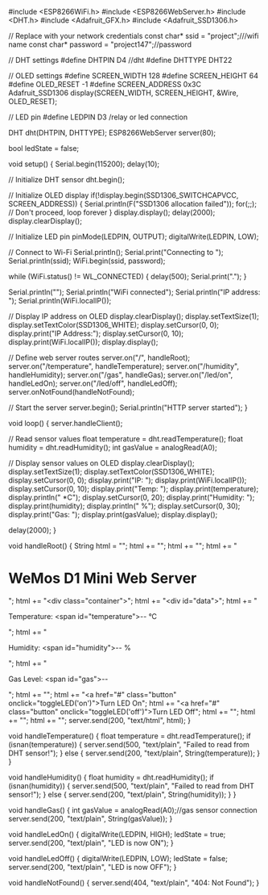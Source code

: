  #include <ESP8266WiFi.h>
#include <ESP8266WebServer.h>
#include <DHT.h>
#include <Adafruit_GFX.h>
#include <Adafruit_SSD1306.h>

// Replace with your network credentials
const char* ssid = "project";///wifi name 
const char* password = "project147";//password

// DHT settings
#define DHTPIN D4 //dht 
#define DHTTYPE DHT22

// OLED settings
#define SCREEN_WIDTH 128
#define SCREEN_HEIGHT 64
#define OLED_RESET -1
#define SCREEN_ADDRESS 0x3C
Adafruit_SSD1306 display(SCREEN_WIDTH, SCREEN_HEIGHT, &Wire, OLED_RESET);

// LED pin
#define LEDPIN D3  /relay or led connection

DHT dht(DHTPIN, DHTTYPE);
ESP8266WebServer server(80);

bool ledState = false;

void setup() {
  Serial.begin(115200);
  delay(10);

  // Initialize DHT sensor
  dht.begin();

  // Initialize OLED display
 if(!display.begin(SSD1306_SWITCHCAPVCC, SCREEN_ADDRESS)) {
    Serial.println(F("SSD1306 allocation failed"));
    for(;;); // Don't proceed, loop forever
  }
  display.display();
  delay(2000);
  display.clearDisplay();
  
  // Initialize LED pin
  pinMode(LEDPIN, OUTPUT);
  digitalWrite(LEDPIN, LOW);

  // Connect to Wi-Fi
  Serial.println();
  Serial.print("Connecting to ");
  Serial.println(ssid);
  WiFi.begin(ssid, password);

  while (WiFi.status() != WL_CONNECTED) {
    delay(500);
    Serial.print(".");
  }

  Serial.println("");
  Serial.println("WiFi connected");
  Serial.println("IP address: ");
  Serial.println(WiFi.localIP());

  // Display IP address on OLED
  display.clearDisplay();
  display.setTextSize(1);
  display.setTextColor(SSD1306_WHITE);
  display.setCursor(0, 0);
  display.print("IP Address:");
  display.setCursor(0, 10);
  display.print(WiFi.localIP());
  display.display();

  // Define web server routes
  server.on("/", handleRoot);
  server.on("/temperature", handleTemperature);
  server.on("/humidity", handleHumidity);
  server.on("/gas", handleGas);
  server.on("/led/on", handleLedOn);
  server.on("/led/off", handleLedOff);
  server.onNotFound(handleNotFound);

  // Start the server
  server.begin();
  Serial.println("HTTP server started");
}

void loop() {
  server.handleClient();

  // Read sensor values
  float temperature = dht.readTemperature();
  float humidity = dht.readHumidity();
  int gasValue = analogRead(A0);

  // Display sensor values on OLED
  display.clearDisplay();
  display.setTextSize(1);
  display.setTextColor(SSD1306_WHITE);
  display.setCursor(0, 0);
  display.print("IP: ");
  display.print(WiFi.localIP());
  display.setCursor(0, 10);
  display.print("Temp: ");
  display.print(temperature);
  display.println(" *C");
  display.setCursor(0, 20);
  display.print("Humidity: ");
  display.print(humidity);
  display.println(" %");
  display.setCursor(0, 30);
  display.print("Gas: ");
  display.print(gasValue);
  display.display();

  delay(2000);
}

void handleRoot() {
  String html = "<!DOCTYPE html><html><head>";
  html += "<title>WeMos D1 Mini Web Server</title>";
  html += "<style>";
  html += "body { font-family: Arial, sans-serif; background-color: #f0f0f0; color: #333; }";
  html += "h1 { color: #0066cc; text-align: center; }";
  html += ".container { max-width: 600px; margin: 0 auto; padding: 20px; text-align: center; }";
  html += ".button { display: inline-block; margin: 10px; padding: 10px 20px; text-decoration: none; color: white; background-color: #0066cc; border-radius: 5px; }";
  html += ".button:hover { background-color: #005bb5; }";
  html += "#data { margin-top: 20px; }";
  html += "</style></head><body>";
  html += "<h1>WeMos D1 Mini Web Server</h1>";
  html += "<div class=\"container\">";
  html += "<div id=\"data\">";
  html += "<p>Temperature: <span id=\"temperature\">--</span> &deg;C</p>";
  html += "<p>Humidity: <span id=\"humidity\">--</span> %</p>";
  html += "<p>Gas Level: <span id=\"gas\">--</span></p>";
  html += "</div>";
  html += "<a href=\"#\" class=\"button\" onclick=\"toggleLED('on')\">Turn LED On</a>";
  html += "<a href=\"#\" class=\"button\" onclick=\"toggleLED('off')\">Turn LED Off</a>";
  html += "</div>";
  html += "<script>";
  html += "function fetchData() {";
  html += "  fetch('/temperature').then(response => response.text()).then(data => document.getElementById('temperature').innerText = data);";
  html += "  fetch('/humidity').then(response => response.text()).then(data => document.getElementById('humidity').innerText = data);";
  html += "  fetch('/gas').then(response => response.text()).then(data => document.getElementById('gas').innerText = data);";
  html += "}";
  html += "function toggleLED(state) {";
  html += "  fetch('/led/' + state).then(response => response.text()).then(alert);";
  html += "}";
  html += "setInterval(fetchData, 5000);"; // Update data every 5 seconds
  html += "fetchData();"; // Initial fetch
  html += "</script>";
  html += "</body></html>";
  server.send(200, "text/html", html);
}

void handleTemperature() {
  float temperature = dht.readTemperature();
  if (isnan(temperature)) {
    server.send(500, "text/plain", "Failed to read from DHT sensor!");
  } else {
    server.send(200, "text/plain", String(temperature));
  }
}

void handleHumidity() {
  float humidity = dht.readHumidity();
  if (isnan(humidity)) {
    server.send(500, "text/plain", "Failed to read from DHT sensor!");
  } else {
    server.send(200, "text/plain", String(humidity));
  }
}

void handleGas() {
  int gasValue = analogRead(A0);//gas sensor connection
  server.send(200, "text/plain", String(gasValue));
}

void handleLedOn() {
  digitalWrite(LEDPIN, HIGH);
  ledState = true;
  server.send(200, "text/plain", "LED is now ON");
}

void handleLedOff() {
  digitalWrite(LEDPIN, LOW);
  ledState = false;
  server.send(200, "text/plain", "LED is now OFF");
}

void handleNotFound() {
  server.send(404, "text/plain", "404: Not Found");
}

